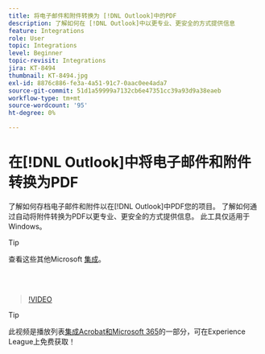 ```yaml
---
title: 将电子邮件和附件转换为 [!DNL Outlook]中的PDF
description: 了解如何在 [!DNL Outlook]中以更专业、更安全的方式提供信息
feature: Integrations
role: User
topic: Integrations
level: Beginner
topic-revisit: Integrations
jira: KT-8494
thumbnail: KT-8494.jpg
exl-id: 8876c886-fe3a-4a51-91c7-0aac0ee4ada7
source-git-commit: 51d1a59999a7132cb6e47351cc39a93d9a38eaeb
workflow-type: tm+mt
source-wordcount: '95'
ht-degree: 0%

---
```


# 在[!DNL Outlook]中将电子邮件和附件转换为PDF

了解如何存档电子邮件和附件以在[!DNL Outlook]中PDF您的项目。 了解如何通过自动将附件转换为PDF以更专业、更安全的方式提供信息。 此工具仅适用于Windows。

>[!TIP]
>
>查看这些其他Microsoft [集成](../integrate/integrate-overview.md#microsoft)。

<br> 

>[!VIDEO](https://video.tv.adobe.com/v/336859?quality=12&learn=on&hidetitle=true)

>[!TIP]
>
>此视频是播放列表[集成Acrobat和Microsoft 365](https://experienceleague.adobe.com/en/playlists/acrobat-integrate-microsoft-365)的一部分，可在Experience League上免费获取！
